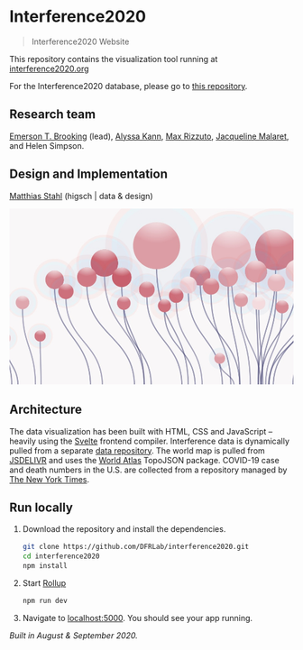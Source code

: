 # Interference2020
> Interference2020 Website

This repository contains the visualization tool running at [interference2020.org](https://interference2020.org)

For the Interference2020 database, please go to [this repository](https://github.com/DFRLab/interference2020-Data).

## Research team
[Emerson T. Brooking](https://twitter.com/etbrooking) (lead), [Alyssa Kann](https://twitter.com/AlyssaKann), [Max Rizzuto](https://twitter.com/maxbrizzuto), [Jacqueline Malaret](https://twitter.com/jacqumalaret), and Helen Simpson.


## Design and Implementation
[Matthias Stahl](https://higsch.com) (higsch | data & design)


![Screenshot of the tool showing red balloons.](/public/images/screenshots/fiat_image.jpg)


## Architecture
The data visualization has been built with HTML, CSS and JavaScript – heavily using the [Svelte](https://svelte.dev) frontend compiler. Interference data is dynamically pulled from a separate [data repository](https://github.com/DFRLab/interference2020-Data). The world map is pulled from [JSDELIVR](https://cdn.jsdelivr.net/npm/world-atlas@2/countries-50m.json) and uses the [World Atlas](https://www.npmjs.com/package/world-atlas) TopoJSON package. COVID-19 case and death numbers in the U.S. are collected from a repository managed by [The New York Times](https://github.com/nytimes/covid-19-data).


## Run locally

1. Download the repository and install the dependencies.

    ```bash
    git clone https://github.com/DFRLab/interference2020.git
    cd interference2020
    npm install
    ```

1. Start [Rollup](https://rollupjs.org)

    ```bash
    npm run dev
    ```

2. Navigate to [localhost:5000](http://localhost:5000). You should see your app running.

*Built in August & September 2020.*
